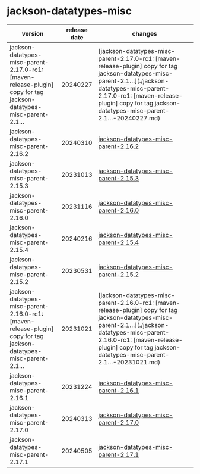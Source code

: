 # jackson-datatypes-misc

|                                                     version                                                      | release date |                                                                                                                      changes                                                                                                                       |
|------------------------------------------------------------------------------------------------------------------|--------------|----------------------------------------------------------------------------------------------------------------------------------------------------------------------------------------------------------------------------------------------------|
| jackson-datatypes-misc-parent-2.17.0-rc1: [maven-release-plugin] copy for tag jackson-datatypes-misc-parent-2.1… | 20240227     | [jackson-datatypes-misc-parent-2.17.0-rc1: [maven-release-plugin] copy for tag jackson-datatypes-misc-parent-2.1…](./jackson-datatypes-misc-parent-2.17.0-rc1: [maven-release-plugin] copy for tag jackson-datatypes-misc-parent-2.1…-20240227.md) |
| jackson-datatypes-misc-parent-2.16.2                                                                             | 20240310     | [jackson-datatypes-misc-parent-2.16.2](./jackson-datatypes-misc-parent-2.16.2-20240310.md)                                                                                                                                                         |
| jackson-datatypes-misc-parent-2.15.3                                                                             | 20231013     | [jackson-datatypes-misc-parent-2.15.3](./jackson-datatypes-misc-parent-2.15.3-20231013.md)                                                                                                                                                         |
| jackson-datatypes-misc-parent-2.16.0                                                                             | 20231116     | [jackson-datatypes-misc-parent-2.16.0](./jackson-datatypes-misc-parent-2.16.0-20231116.md)                                                                                                                                                         |
| jackson-datatypes-misc-parent-2.15.4                                                                             | 20240216     | [jackson-datatypes-misc-parent-2.15.4](./jackson-datatypes-misc-parent-2.15.4-20240216.md)                                                                                                                                                         |
| jackson-datatypes-misc-parent-2.15.2                                                                             | 20230531     | [jackson-datatypes-misc-parent-2.15.2](./jackson-datatypes-misc-parent-2.15.2-20230531.md)                                                                                                                                                         |
| jackson-datatypes-misc-parent-2.16.0-rc1: [maven-release-plugin] copy for tag jackson-datatypes-misc-parent-2.1… | 20231021     | [jackson-datatypes-misc-parent-2.16.0-rc1: [maven-release-plugin] copy for tag jackson-datatypes-misc-parent-2.1…](./jackson-datatypes-misc-parent-2.16.0-rc1: [maven-release-plugin] copy for tag jackson-datatypes-misc-parent-2.1…-20231021.md) |
| jackson-datatypes-misc-parent-2.16.1                                                                             | 20231224     | [jackson-datatypes-misc-parent-2.16.1](./jackson-datatypes-misc-parent-2.16.1-20231224.md)                                                                                                                                                         |
| jackson-datatypes-misc-parent-2.17.0                                                                             | 20240313     | [jackson-datatypes-misc-parent-2.17.0](./jackson-datatypes-misc-parent-2.17.0-20240313.md)                                                                                                                                                         |
| jackson-datatypes-misc-parent-2.17.1                                                                             | 20240505     | [jackson-datatypes-misc-parent-2.17.1](./jackson-datatypes-misc-parent-2.17.1-20240505.md)                                                                                                                                                         |

